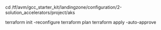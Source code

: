 cd /tf/avm/gcc_starter_kit/landingzone/configuration/2-solution_accelerators/project/aks

terraform init -reconfigure
terraform plan
terraform apply -auto-approve
